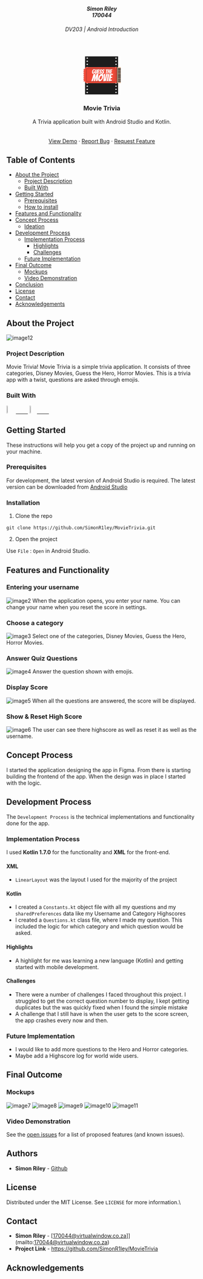 
<br />


<h5 align="center" style="padding:0;margin:0;">Simon Riley</h5>
<h5 align="center" style="padding:0;margin:0;">170044</h5>
<h6 align="center">DV203 | Android Introduction</h6>
</br>
<p align="center">

  <a href="https://github.com/SimonR1ley/MovieTrivia">
    <img src="Images/icon.png" width="100px">
  </a>

<h3 align="center">Movie Trivia</h3>

  <p align="center">
    A Trivia application built with Android Studio and Kotlin.<br>

   <br />
   <br />
   <a href="URL">View Demo</a>
    ·
    <a href="https://github.com/SimonR1ley/MovieTrivia/issues">Report Bug</a>
    ·
    <a href="https://github.com/SimonR1ley/MovieTrivia/issues">Request Feature</a>
</p>
<!-- TABLE OF CONTENTS -->

## Table of Contents

- [About the Project](#about-the-project)
    - [Project Description](#project-description)
    - [Built With](#built-with)
- [Getting Started](#getting-started)
    - [Prerequisites](#prerequisites)
    - [How to install](#how-to-install)
- [Features and Functionality](#features-and-functionality)
- [Concept Process](#concept-process)
    - [Ideation](#ideation)
- [Development Process](#development-process)
    - [Implementation Process](#implementation-process)
        - [Highlights](#highlights)
        - [Challenges](#challenges)
    - [Future Implementation](#peer-reviews)
- [Final Outcome](#final-outcome)
    - [Mockups](#mockups)
    - [Video Demonstration](#video-demonstration)
- [Conclusion](#conclusion)
- [License](#license)
- [Contact](#contact)
- [Acknowledgements](#acknowledgements)

<!--PROJECT DESCRIPTION-->

## About the Project

<!-- header image of project -->

![image12][image12]

### Project Description

Movie Trivia! Movie Trivia is a simple trivia application. It consists of three categories, Disney Movies, Guess the Hero, Horror Movies. This is a trivia app with a twist, questions are asked through emojis.

### Built With
[<img src="https://4.bp.blogspot.com/-cE71mKJc94w/VrT2tLTxXTI/AAAAAAAACjU/KdygZ1AN0Nc/s1600/image04.png" width="5%" height="5%">&nbsp;&nbsp;&nbsp;&nbsp;&nbsp;&nbsp;&nbsp;&nbsp;](https://developer.android.com/studio?gclid=CjwKCAjwuYWSBhByEiwAKd_n_q4WXi5vcCji08peoWOEsv-KHFT7QWNZNmozB_CIiiSNl_HOUL-1JBoCGx8QAvD_BwE&gclsrc=aw.ds)
[<img src="https://upload.wikimedia.org/wikipedia/commons/thumb/0/06/Kotlin_Icon.svg/512px-Kotlin_Icon.svg.png?20171012085709" width="4%" height="4%">&nbsp;&nbsp;&nbsp;&nbsp;&nbsp;&nbsp;&nbsp;&nbsp;](https://kotlinlang.org/)


## Getting Started

These instructions will help you get a copy of the project up and running on your machine.

### Prerequisites

For development, the latest version of Android Studio is required. The latest version can be downloaded from [Android Studio](https://developer.android.com/studio?gclid=CjwKCAjwuYWSBhByEiwAKd_n_q4WXi5vcCji08peoWOEsv-KHFT7QWNZNmozB_CIiiSNl_HOUL-1JBoCGx8QAvD_BwE&gclsrc=aw.ds)

### Installation

1. Clone the repo
```
git clone https://github.com/SimonR1ley/MovieTrivia.git
```
2. Open the project

Use `File` : `Open` in Android Studio.

<!-- FEATURES AND FUNCTIONALITY-->
<!-- You can add the links to all of your imagery at the bottom of the file as references -->

## Features and Functionality

<!-- note how you can use your gitHub link. Just make a path to your assets folder -->

### Entering your username

![image2][image2]
When the application opens, you enter your name. You can change your name when you reset the score in settings.
### Choose a category

![image3][image3]
Select one of the categories, Disney Movies, Guess the Hero, Horror Movies.

### Answer Quiz Questions

![image4][image4]
Answer the question shown with emojis.

### Display Score
![image5][image5]
When all the questions are answered, the score will be displayed.

### Show & Reset High Score
![image6][image6]
The user can see there highscore as well as reset it as well as the username.

<!-- CONCEPT PROCESS -->
<!-- Briefly explain your concept ideation process -->
<!-- here you will add things like wireframing, data structure planning, anything that shows your process. You need to include images-->

## Concept Process

I started the application designing the app in Figma. From there is starting building the frontend of the app. When the design was in place I started with the logic.


## Development Process

The `Development Process` is the technical implementations and functionality done for the app.

### Implementation Process

I used <b>Kotlin 1.7.0</b> for the functionality and <b>XML</b> for the front-end.

#### XML

- `LinearLayout` was the layout I used for the majority of the project

#### Kotlin

- I created a `Constants.kt` object file with all my questions and my `sharedPreferences` data like my Username and Category Highscores
- I created a `Questions.kt` class file, where I made my question. This included the logic for which category and which question would be asked.

#### Highlights

<!-- stipulated the highlight you experienced with the project -->

- A highlight for me was learning a new language (Kotlin) and getting started with mobile development.

#### Challenges

<!-- stipulated the challenges you faced with the project and why you think you faced it or how you think you'll solve it (if not solved) -->

- There were a number of challenges I faced throughout this project. I struggled to get the correct question number to display, I kept getting duplicates but the was quickly fixed when I found the simple mistake
- A challenge that I still have is when the user gets to the score screen, the app crashes every now and then.

### Future Implementation

<!-- TODO Change this! -->

<!-- stipulate functionality and improvements that can be implemented in the future. -->

- I would like to add more questions to the Hero and Horror categories.
- Maybe add a Highscore log for world wide users.

<!-- MOCKUPS -->

## Final Outcome

### Mockups

<!-- TODO Change this -->

![image7][image7]
![image8][image8]
![image9][image9]
![image10][image10]
![image11][image11]
<br>


<!-- VIDEO DEMONSTRATION -->

### Video Demonstration

<!-- TODO Change this -->


See the [open issues](https://github.com/SimonR1ley/MovieTrivia/issues) for a list of proposed features (and known issues).

<!-- AUTHORS -->

## Authors

- **Simon Riley** - [Github](https://github.com/SimonR1ley)

<!-- LICENSE -->

## License

Distributed under the MIT License. See `LICENSE` for more information.\

<!-- LICENSE -->

## Contact

- **Simon Riley** - [170044@virtualwindow.co.za]](mailto:170044@virtualwindow.co.za)
- **Project Link** - https://github.com/SimonR1ley/MovieTrivia

<!-- ACKNOWLEDGEMENTS -->

## Acknowledgements

<!-- all resources that you used and Acknowledgements here -->

[image1]: Images/about.jpg
[image2]: Images/name.jpg
[image3]: Images/category.jpg
[image4]: Images/question.jpg
[image5]: Images/score.jpg
[image6]: Images/settings.jpg
[image7]: Images/mockup1.jpg
[image8]: Images/mockup2.jpg
[image9]: Images/mockup3.jpg
[image10]: Images/mockup4.jpg
[image11]: Images/mockup5.jpg
[image12]: Images/feature.jpg
[image13]: Images/icon.jpg